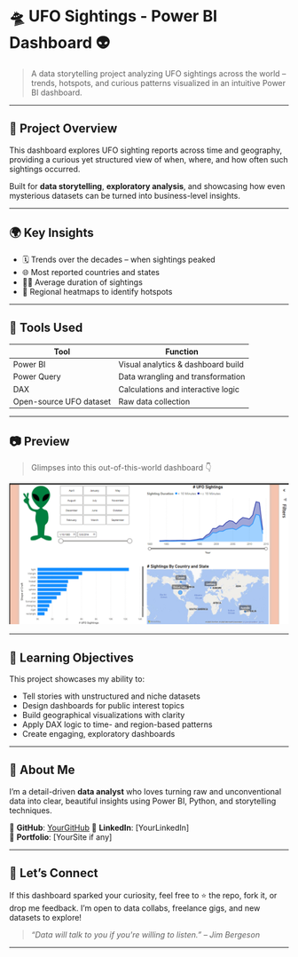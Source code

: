 # 🛸 UFO Sightings - Power BI Dashboard 👽


> A data storytelling project analyzing UFO sightings across the world – trends, hotspots, and curious patterns visualized in an intuitive Power BI dashboard.

---

## 📌 Project Overview

This dashboard explores UFO sighting reports across time and geography, providing a curious yet structured view of when, where, and how often such sightings occurred.

Built for **data storytelling**, **exploratory analysis**, and showcasing how even mysterious datasets can be turned into business-level insights.

---

## 🌍 Key Insights

- 🗓️ Trends over the decades – when sightings peaked  
- 🌐 Most reported countries and states  
- 🕵️‍♂️ Average duration of sightings  
- 🧭 Regional heatmaps to identify hotspots  

---

## 💼 Tools Used

| Tool           | Function                            |
|----------------|-------------------------------------|
| Power BI       | Visual analytics & dashboard build  |
| Power Query    | Data wrangling and transformation   |
| DAX            | Calculations and interactive logic  |
| Open-source UFO dataset | Raw data collection        |

---



## 📷 Preview

> Glimpses into this out-of-this-world dashboard 👇

![Sightings Overview](https://github.com/AMMAR1122-LG/Sightings_PowerBI_Dashboard/blob/main/images/Sightigs%20Dashboad.png)

---

## 🎯 Learning Objectives

This project showcases my ability to:

- Tell stories with unstructured and niche datasets  
- Design dashboards for public interest topics  
- Build geographical visualizations with clarity  
- Apply DAX logic to time- and region-based patterns  
- Create engaging, exploratory dashboards  

---


## 💼 About Me

I’m a detail-driven **data analyst** who loves turning raw and unconventional data into clear, beautiful insights using Power BI, Python, and storytelling techniques.

🔗 **GitHub**: [YourGitHub](https://github.com/AMMAR1122-LG)
🔗 **LinkedIn**: [YourLinkedIn]  
🔗 **Portfolio**: [YourSite if any]

---

## 👋 Let’s Connect

If this dashboard sparked your curiosity, feel free to ⭐ the repo, fork it, or drop me feedback. I’m open to data collabs, freelance gigs, and new datasets to explore!

> _“Data will talk to you if you're willing to listen.” – Jim Bergeson_

---
